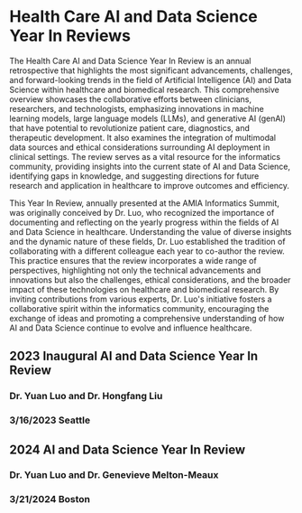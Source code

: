 # Health Care AI and Data Science Year In Reviews
The Health Care AI and Data Science Year In Review is an annual retrospective that highlights the most significant advancements, challenges, and forward-looking trends in the field of Artificial Intelligence (AI) and Data Science within healthcare and biomedical research. This comprehensive overview showcases the collaborative efforts between clinicians, researchers, and technologists, emphasizing innovations in machine learning models, large language models (LLMs), and generative AI (genAI) that have potential to revolutionize patient care, diagnostics, and therapeutic development. It also examines the integration of multimodal data sources and ethical considerations surrounding AI deployment in clinical settings. The review serves as a vital resource for the informatics community, providing insights into the current state of AI and Data Science, identifying gaps in knowledge, and suggesting directions for future research and application in healthcare to improve outcomes and efficiency.

This Year In Review, annually presented at the AMIA Informatics Summit, was originally conceived by Dr. Luo, who recognized the importance of documenting and reflecting on the yearly progress within the fields of AI and Data Science in healthcare. Understanding the value of diverse insights and the dynamic nature of these fields, Dr. Luo established the tradition of collaborating with a different colleague each year to co-author the review. This practice ensures that the review incorporates a wide range of perspectives, highlighting not only the technical advancements and innovations but also the challenges, ethical considerations, and the broader impact of these technologies on healthcare and biomedical research. By inviting contributions from various experts, Dr. Luo's initiative fosters a collaborative spirit within the informatics community, encouraging the exchange of ideas and promoting a comprehensive understanding of how AI and Data Science continue to evolve and influence healthcare.

## 2023 Inaugural AI and Data Science Year In Review 
### Dr. Yuan Luo and Dr. Hongfang Liu 
### 3/16/2023 Seattle

## 2024 AI and Data Science Year In Review 
### Dr. Yuan Luo and Dr. Genevieve Melton-Meaux
### 3/21/2024 Boston
